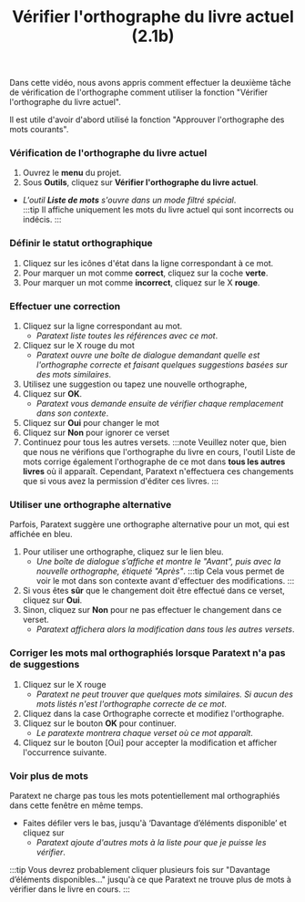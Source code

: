 ﻿---
title: Vérifier l'orthographe du livre actuel (2.1b)
---
Dans cette vidéo, nous avons appris comment effectuer la deuxième tâche de vérification de l'orthographe comment utiliser la fonction "Vérifier l'orthographe du livre actuel".

Il est utile d'avoir d'abord utilisé la fonction "Approuver l'orthographe des mots courants".

### Vérification de l'orthographe du livre actuel

1.  Ouvrez le **menu** du projet.
1.  Sous **Outils**, cliquez sur **Vérifier l'orthographe du livre actuel**.  
  - *L'outil **Liste de mots** s'ouvre dans un mode filtré spécial*.  
:::tip
Il affiche uniquement les mots du livre actuel qui sont incorrects ou indécis.
:::
### Définir le statut orthographique

1. Cliquez sur les icônes d'état dans la ligne correspondant à ce mot.
1. Pour marquer un mot comme **correct**, cliquez sur la coche **verte**.
1. Pour marquer un mot comme **incorrect**, cliquez sur le X **rouge**.

### Effectuer une correction

1. Cliquez sur la ligne correspondant au mot.
     - *Paratext liste toutes les références avec ce mot*.
1. Cliquez sur le X rouge du mot
     - *Paratext ouvre une boîte de dialogue demandant quelle est l'orthographe correcte et faisant quelques suggestions basées sur des mots similaires*.
1. Utilisez une suggestion ou tapez une nouvelle orthographe,
1. Cliquez sur **OK**.
     - *Paratext vous demande ensuite de vérifier chaque remplacement dans son contexte*.
1. Cliquez sur **Oui** pour changer le mot
1. Cliquez sur **Non** pour ignorer ce verset
1. Continuez pour tous les autres versets.
:::note
Veuillez noter que, bien que nous ne vérifions que l'orthographe du livre en cours, l'outil Liste de mots corrige également l'orthographe de ce mot dans **tous les autres livres** où il apparaît. Cependant, Paratext n'effectuera ces changements que si vous avez la permission d'éditer ces livres.
:::
### Utiliser une orthographe alternative

Parfois, Paratext suggère une orthographe alternative pour un mot, qui est affichée en bleu.

1.  Pour utiliser une orthographe, cliquez sur le lien bleu.
    - *Une boîte de dialogue s’affiche et montre le "Avant", puis avec la nouvelle orthographe, étiqueté "Après"*.
   :::tip
   Cela vous permet de voir le mot dans son contexte avant d'effectuer des modifications.
   :::
1.  Si vous êtes **sûr** que le changement doit être effectué dans ce verset, cliquez sur **Oui**.
1.  Sinon, cliquez sur **Non** pour ne pas effectuer le changement dans ce verset.
    - *Paratext affichera alors la modification dans tous les autres versets*.

### Corriger les mots mal orthographiés lorsque Paratext n'a pas de suggestions

1. Cliquez sur le X rouge
     - *Paratext ne peut trouver que quelques mots similaires. Si aucun des mots listés n'est l'orthographe correcte de ce mot*.
1. Cliquez dans la case Orthographe correcte et modifiez l'orthographe.
1. Cliquez sur le bouton **OK** pour continuer.
     - *Le paratexte montrera chaque verset où ce mot apparaît*.
1. Cliquez sur le bouton [Oui] pour accepter la modification et afficher l'occurrence suivante.

##### 

### Voir plus de mots

Paratext ne charge pas tous les mots potentiellement mal orthographiés dans cette fenêtre en même temps.

- Faites défiler vers le bas, jusqu'à ‘Davantage d’éléments disponible’ et cliquez sur
     - *Paratext ajoute d'autres mots à la liste pour que je puisse les vérifier*.

:::tip
Vous devrez probablement cliquer plusieurs fois sur "Davantage d’éléments disponibles…" jusqu'à ce que Paratext ne trouve plus de mots à vérifier dans le livre en cours.
:::